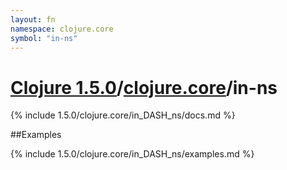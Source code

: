 ```yaml
---
layout: fn
namespace: clojure.core
symbol: "in-ns"
---
```


# [Clojure 1.5.0](../../)/[clojure.core](../)/in-ns

{% include 1.5.0/clojure.core/in_DASH_ns/docs.md %}

##Examples

{% include 1.5.0/clojure.core/in_DASH_ns/examples.md %}

